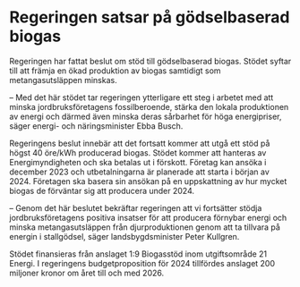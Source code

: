 # Regeringen satsar på gödselbaserad biogas

Regeringen har fattat beslut om stöd till gödselbaserad biogas. Stödet syftar till att främja en ökad produktion av biogas samtidigt som metangasutsläppen minskas.

– Med det här stödet tar regeringen ytterligare ett steg i arbetet med att minska jordbruksföretagens fossilberoende, stärka den lokala produktionen av energi och därmed även minska deras sårbarhet för höga energipriser, säger energi- och näringsminister Ebba Busch.

Regeringens beslut innebär att det fortsatt kommer att utgå ett stöd på högst 40 öre/kWh producerad biogas. Stödet kommer att hanteras av Energimyndigheten och ska betalas ut i förskott. Företag kan ansöka i december 2023 och utbetalningarna är planerade att starta i början av 2024. Företagen ska basera sin ansökan på en uppskattning av hur mycket biogas de förväntar sig att producera under 2024.

– Genom det här beslutet bekräftar regeringen att vi fortsätter stödja jordbruksföretagens positiva insatser för att producera förnybar energi och minska metangasutsläppen från djurproduktionen genom att ta tillvara på energin i stallgödsel, säger landsbygdsminister Peter Kullgren.

Stödet finansieras från anslaget 1:9 Biogasstöd inom utgiftsområde 21 Energi. I regeringens budgetproposition för 2024 tillfördes anslaget 200 miljoner kronor om året till och med 2026.
